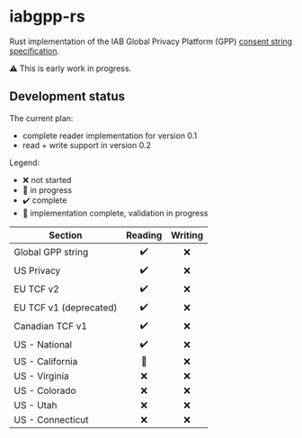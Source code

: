 # iabgpp-rs

Rust implementation of the IAB Global Privacy Platform (GPP) [consent string specification](https://github.com/InteractiveAdvertisingBureau/Global-Privacy-Platform).

⚠️ This is early work in progress.

## Development status

The current plan:
- complete reader implementation for version 0.1
- read + write support in version 0.2


Legend:
- ❌ not started
- 🚧 in progress
- ✔️ complete
- 🧪 implementation complete, validation in progress


| Section                | Reading | Writing |
|------------------------|:-------:|:-------:|
| Global GPP string      |   ✔️    |    ❌    |
| US Privacy             |   ✔️    |    ❌    |
| EU TCF v2              |   ✔️    |    ❌    |
| EU TCF v1 (deprecated) |   ✔️    |    ❌    |
| Canadian TCF v1        |   ✔️    |    ❌    |
| US - National          |   ✔️    |    ❌    |
| US - California        |   🧪    |    ❌    |
| US - Virginia          |    ❌    |    ❌    |
| US - Colorado          |    ❌    |    ❌    |
| US - Utah              |    ❌    |    ❌    |
| US - Connecticut       |    ❌    |    ❌    |

